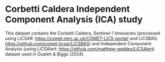 # Corbetti Caldera Independent Component Analysis (ICA) study
This dataset contains the Corbetti Caldera, Sentinel-1 timeseries (processed using LiCSAR: https://comet.nerc.ac.uk/COMET-LiCS-portal/ and LiCSBAS: https://github.com/comet-licsar/LiCSBAS) and Independent Component Analysis (using LiCSAlert: https://github.com/matthew-gaddes/LiCSAlert) dataset used in Dualeh &amp; Biggs (2024). 
